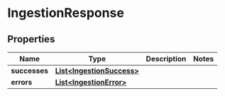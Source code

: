 

# IngestionResponse


## Properties

| Name | Type | Description | Notes |
|------------ | ------------- | ------------- | -------------|
|**successes** | [**List&lt;IngestionSuccess&gt;**](IngestionSuccess.md) |  |  |
|**errors** | [**List&lt;IngestionError&gt;**](IngestionError.md) |  |  |



